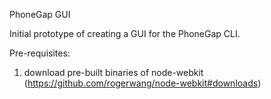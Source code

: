 PhoneGap GUI

Initial prototype of creating a GUI for the PhoneGap CLI.

Pre-requisites:

1. download pre-built binaries of node-webkit (https://github.com/rogerwang/node-webkit#downloads)
